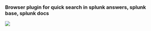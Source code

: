 ### Browser plugin for quick search in splunk answers, splunk base, splunk docs
![](https://cloud.githubusercontent.com/assets/10692276/23857072/cfea12e8-0836-11e7-9e8f-d3c0116f571f.png)
